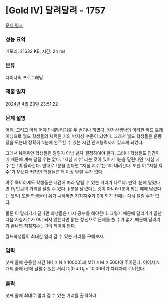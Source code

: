 # [Gold IV] 달려달려 - 1757 

[문제 링크](https://www.acmicpc.net/problem/1757) 

### 성능 요약

메모리: 21632 KB, 시간: 24 ms

### 분류

다이나믹 프로그래밍

### 제출 일자

2024년 4월 23일 23:51:22

### 문제 설명

<p>어제, 그리고 어제 어제 단체달리기를 두 번이나 하였다. 원장선생님의 이러한 하드 트레이닝으로 월드 학생들의 체력은 거의 박지성 수준이 되었다. 그래서 월드 학생들은 운동장을 도는데 정확히 N분에 완주할 수 있는 시간 안배능력까지 갖추게 되었다.</p>

<p>그래서 N분동안 학생들은 달릴지 아님 쉴지 결정하여야 한다. 그러나 학생들도 인간이기 때문에 계속 달릴 수는 없다. “지침 지수”라는 것이 있어서 1분을 달린다면 “지침 지수”는 1이 올라간다. 반대로 1분을 쉰다면 “지침 지수”는 1이 내려간다. 또한 이 “지침 지수”가 M보다 커지면 학생들은 더 이상 달릴 수가 없다.</p>

<p>아주 특이하게도 학생들은 시간에 따라 달릴 수 있는 거리가 다르다. 만약 I분에 달렸다면 D<sub>i</sub> 만큼의 거리를 달릴 수 있다. (i분을 달렸다는 것이 아니라 I분이 되는 때에 달렸다는 뜻임) 또한 학생들이 쉬기 시작하면 지침지수가 0이 되기 전에는 다시 달릴 수가 없다.</p>

<p>물론 이 달리기가 끝나면 학생들은 다시 공부를 해야한다. 그렇기 때문에 달리기가 끝난다음 지침지수가 0이 되지 않는다면 맑은 정신으로 문제를 풀 수가 없기 때문에 달리기가 끝나면 지침지수는 0이 되어야 한다.</p>

<p>월드학생들이 최대한 멀리 갈 수 있는 거리를 구해보자.</p>

### 입력 

 <p>첫째 줄에 운동할 시간 N(1 ≤ N ≤ 10000)과 M(1 ≤ M ≤ 500)이 주어진다. 이어서 N개의 줄에 i분에 달릴수 있는 거리 D<sub>i</sub>(0 ≤ D<sub>i</sub> ≤ 10,000)가 차례차례 주어진다.</p>

### 출력 

 <p>첫째 줄에 최대로 멀리 갈 수 있는 거리를 출력하라.</p>

